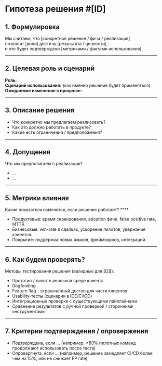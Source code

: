 # Гипотеза решения #[ID]

## 1. Формулировка
Мы считаем, что [конкретное решение / фича / реализация]  
позволит [роли] достичь [результата / ценности],  
и это будет подтверждено [метриками / фактами использования].

---

## 2. Целевая роль и сценарий
**Роль:**  
**Сценарий использования:** (как именно решение будет применяться)  
**Ожидаемое изменение в процессе:**  

---

## 3. Описание решения
- Что конкретно мы предлагаем реализовать?  
- Как это должно работать в продукте?  
- Какие есть ограничения / предположения?  

---

## 4. Допущения
Что мы предполагаем о реализации?  
- …  
- …  

---

## 5. Метрики влияния
Какие показатели изменятся, если решение работает?  ****
- Продуктовые: время сканирования, adoption фичи, false positive rate, MTTR.  
- Бизнесовые: win-rate в сделках, ускорение пилотов, удержание клиентов.  
- Покрытие: поддержка новых языков, фреймворков, интеграций.  

---

## 6. Как будем проверять?
Методы тестирования решения (валидные для B2B):  
- Прототип / пилот в реальной среде клиента  
- Dogfooding 
- Feature flag - ограниченный доступ для части клиентов  
- Usability-тесты (сценарии в IDE/CI/CD)  
- Интеграционные проверки с существующими пайплайнами  
- Сравнение результатов с ручной проверкой / сторонними инструментами  

---

## 7. Критерии подтверждения / опровержения
- Подтверждена, если … (например, ≥80% пилотных команд продолжают использовать после теста)  
- Опровергнута, если … (например, решение замедляет CI/CD более чем на 15%, или не снижает FP rate)  
